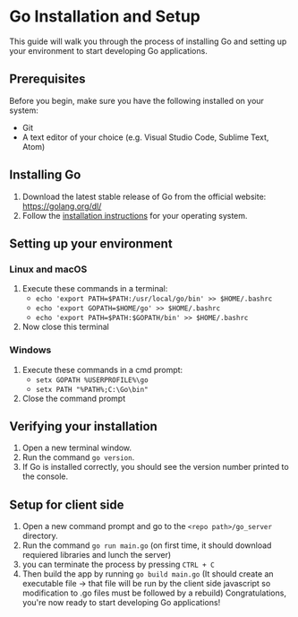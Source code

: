 # Go Installation and Setup

This guide will walk you through the process of installing Go and setting up your environment to start developing Go applications.

## Prerequisites

Before you begin, make sure you have the following installed on your system:

- Git
- A text editor of your choice (e.g. Visual Studio Code, Sublime Text, Atom)

## Installing Go

1. Download the latest stable release of Go from the official website: https://golang.org/dl/
2. Follow the [installation instructions](https://go.dev/doc/install) for your operating system.

## Setting up your environment

### Linux and macOS

1. Execute these commands in a terminal:
   - `echo 'export PATH=$PATH:/usr/local/go/bin' >> $HOME/.bashrc`
   - `echo 'export GOPATH=$HOME/go' >> $HOME/.bashrc`
   - `echo 'export PATH=$PATH:$GOPATH/bin' >> $HOME/.bashrc`
2. Now close this terminal

### Windows

1. Execute these commands in a cmd prompt:
   - `setx GOPATH %USERPROFILE%\go`
   - `setx PATH "%PATH%;C:\Go\bin"`
2. Close the command prompt

## Verifying your installation

1. Open a new terminal window.
2. Run the command `go version`.
3. If Go is installed correctly, you should see the version number printed to the console.

## Setup for client side

1. Open a new command prompt and go to the `<repo path>/go_server` directory.
2. Run the command `go run main.go` (on first time, it should download requiered libraries and lunch the server)
3. you can terminate the process by pressing `CTRL + C`
4. Then build the app by running `go build main.go` (It should create an executable file -> that file will be run by the client side javascript so modification to .go files must be followed by a rebuild)
   Congratulations, you're now ready to start developing Go applications!
